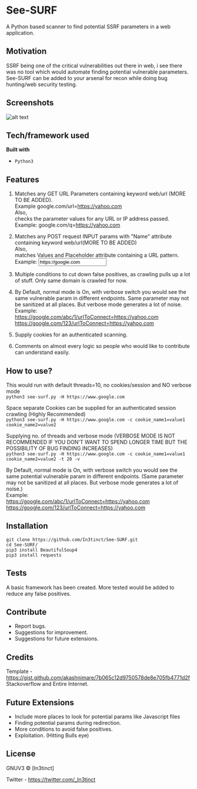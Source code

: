 # See-SURF

A Python based scanner to find potential SSRF parameters in a web application.

## Motivation
SSRF being one of the critical vulnerabilities out there in web, i see there was no tool which would automate finding potential
vulnerable parameters. See-SURF can be added to your arsenal for recon while doing bug hunting/web security testing.

 
## Screenshots
![alt text](https://github.com/In3tinct/See-SURF/blob/master/See-SURF.png)

## Tech/framework used
<b>Built with</b>
- `Python3`

## Features
1) Matches any GET URL Parameters containing keyword web/url (MORE TO BE ADDED). <br/>
Example google.com/url=https://yahoo.com 
<br/>Also, <br/>
checks the parameter values for any URL or IP address passed. <br/>
Example: google.com/q=https://yahoo.com

2) Matches any POST request INPUT params with "Name" attribute containing keyword web/url(MORE TO BE ADDED)
<br/>Also,<br/>
matches Values and Placeholder attribute containing a URL pattern. <br/>
Example: <input type="text" name="url" value="https://google.com">

3) Multiple conditions to cut down false positives, as crawling pulls up a lot of stuff. Only same domain is crawled for now.

4) By Default, normal mode is On, with verbose switch you would see the same vulnerable param in different endpoints. 
Same parameter may not be sanitized at all places. But verbose mode generates a lot of noise.
<br/>Example: <br/>
https://google.com/abc/1/urlToConnect=https://yahoo.com <br/>
https://google.com/123/urlToConnect=https://yahoo.com

5) Supply cookies for an authenticated scanning.

6) Comments on almost every logic so people who would like to contribute can understand easily.

## How to use?
This would run with default threads=10, no cookies/session and NO verbose mode <br/>
`python3 see-surf.py -H https://www.google.com`

Space separate Cookies can be supplied for an authenticated session crawling (Highly Recommended)<br/>
`python3 see-surf.py -H https://www.google.com -c cookie_name1=value1 cookie_name2=value2`

Supplying no. of threads and verbose mode (VERBOSE MODE IS NOT RECOMMENDED IF YOU DON'T WANT TO SPEND LONGER TIME BUT THE 
POSSIBILITY OF BUG FINDING INCREASES)<br/>
`python3 see-surf.py -H https://www.google.com -c cookie_name1=value1 cookie_name2=value2 -t 20 -v`

By Default, normal mode is On, with verbose switch you would see the same potential vulnerable param in different endpoints. 
(Same parameter may not be sanitized at all places. But verbose mode generates a lot of noise.)
<br/>Example: <br/>
https://google.com/abc/1/urlToConnect=https://yahoo.com <br/>
https://google.com/123/urlToConnect=https://yahoo.com


## Installation
`git clone https://github.com/In3tinct/See-SURF.git`<br/>
`cd See-SURF/`<br/>
`pip3 install BeautifulSoup4`<br/>
`pip3 install requests`

## Tests
A basic framework has been created. 
More tested would be added to reduce any false positives.


## Contribute
- Report bugs.
- Suggestions for improvement.
- Suggestions for future extensions.

## Credits
Template - https://gist.github.com/akashnimare/7b065c12d9750578de8e705fb4771d2f
Stackoverflow and Entire Internet. 

## Future Extensions
- Include more places to look for potential params like Javascript files
- Finding potential params during redirection.
- More conditions to avoid false positives.
- Exploitation. (Hitting Bulls eye)


## License
GNUV3 © [In3tinct]

Twitter - https://twitter.com/_In3tinct
